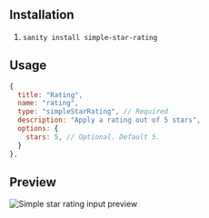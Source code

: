 ## Installation

1. `sanity install simple-star-rating`

## Usage

```js
{
  title: "Rating",
  name: "rating",
  type: "simpleStarRating", // Required
  description: "Apply a rating out of 5 stars",
  options: {
    stars: 5, // Optional. Default 5.
  }
},
```

## Preview

![Simple star rating input preview](https://github.com/colettewilson/simpleStarRating/blob/main/src/images/preview.png)


